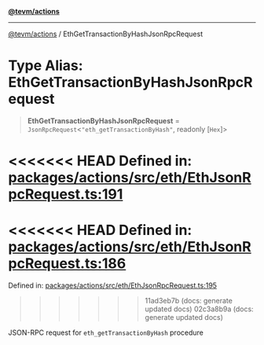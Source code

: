 [**@tevm/actions**](../README.md)

***

[@tevm/actions](../globals.md) / EthGetTransactionByHashJsonRpcRequest

# Type Alias: EthGetTransactionByHashJsonRpcRequest

> **EthGetTransactionByHashJsonRpcRequest** = `JsonRpcRequest`\<`"eth_getTransactionByHash"`, readonly \[`Hex`\]\>

<<<<<<< HEAD
Defined in: [packages/actions/src/eth/EthJsonRpcRequest.ts:191](https://github.com/evmts/tevm-monorepo/blob/main/packages/actions/src/eth/EthJsonRpcRequest.ts#L191)
=======
<<<<<<< HEAD
Defined in: [packages/actions/src/eth/EthJsonRpcRequest.ts:186](https://github.com/evmts/tevm-monorepo/blob/main/packages/actions/src/eth/EthJsonRpcRequest.ts#L186)
=======
Defined in: [packages/actions/src/eth/EthJsonRpcRequest.ts:195](https://github.com/evmts/tevm-monorepo/blob/main/packages/actions/src/eth/EthJsonRpcRequest.ts#L195)
>>>>>>> 11ad3eb7b (docs: generate updated docs)
>>>>>>> 02c3a8b9a (docs: generate updated docs)

JSON-RPC request for `eth_getTransactionByHash` procedure
